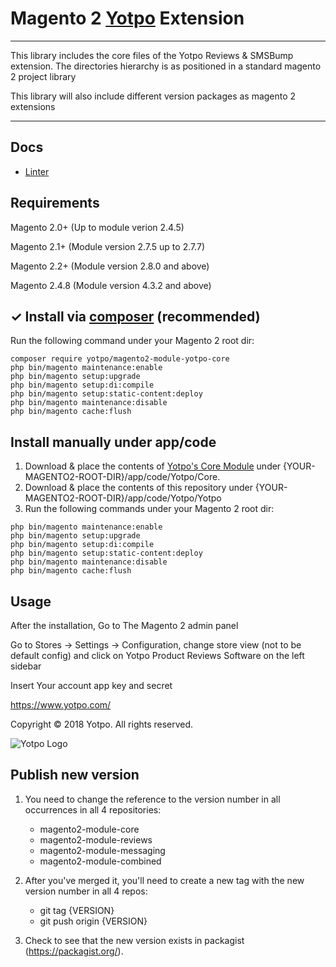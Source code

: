 # Magento 2 [Yotpo](https://www.yotpo.com/) Extension

---

This library includes the core files of the Yotpo Reviews & SMSBump extension.
The directories hierarchy is as positioned in a standard magento 2 project library

This library will also include different version packages as magento 2 extensions

---

## Docs
- [Linter](./docs/Maintenance.md)

## Requirements
Magento 2.0+ (Up to module verion 2.4.5)

Magento 2.1+ (Module version 2.7.5 up to 2.7.7)

Magento 2.2+ (Module version 2.8.0 and above)

Magento 2.4.8 (Module version 4.3.2 and above)

## ✓ Install via [composer](https://getcomposer.org/download/) (recommended)
Run the following command under your Magento 2 root dir:

```
composer require yotpo/magento2-module-yotpo-core
php bin/magento maintenance:enable
php bin/magento setup:upgrade
php bin/magento setup:di:compile
php bin/magento setup:static-content:deploy
php bin/magento maintenance:disable
php bin/magento cache:flush
```

## Install manually under app/code
1. Download & place the contents of [Yotpo's Core Module](https://github.com/YotpoLtd/magento2-module-yotpo-core) under {YOUR-MAGENTO2-ROOT-DIR}/app/code/Yotpo/Core.
2. Download & place the contents of this repository under {YOUR-MAGENTO2-ROOT-DIR}/app/code/Yotpo/Yotpo  
3. Run the following commands under your Magento 2 root dir:
```
php bin/magento maintenance:enable
php bin/magento setup:upgrade
php bin/magento setup:di:compile
php bin/magento setup:static-content:deploy
php bin/magento maintenance:disable
php bin/magento cache:flush
```

## Usage

After the installation, Go to The Magento 2 admin panel

Go to Stores -> Settings -> Configuration, change store view (not to be default config) and click on Yotpo Product Reviews Software on the left sidebar

Insert Your account app key and secret


https://www.yotpo.com/

Copyright © 2018 Yotpo. All rights reserved.  

![Yotpo Logo](https://yap.yotpo.com/assets/images/logo_login.png)


## Publish new version
1. You need to change the reference to the version number in all occurrences in all 4 repositories:
    * magento2-module-core
    * magento2-module-reviews
    * magento2-module-messaging
    * magento2-module-combined


2. After you've merged it, you'll need to create a new tag with the new version number in all 4 repos:
    * git tag {VERSION}
    * git push origin {VERSION}


3. Check to see that the new version exists in packagist (https://packagist.org/).